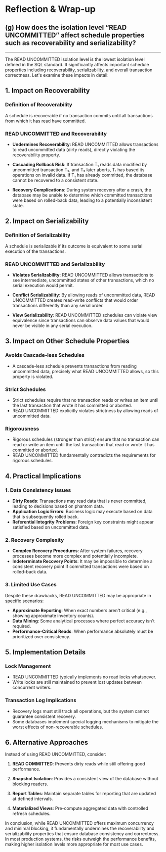 # Reflection & Wrap-up

## (g) How does the isolation level “READ UNCOMMITTED” affect schedule properties such as recoverability and serializability?

---

The READ UNCOMMITTED isolation level is the lowest isolation level defined in the SQL standard. It significantly affects important schedule properties including recoverability, serializability, and overall transaction correctness. Let's examine these impacts in detail:

## 1. Impact on Recoverability

### Definition of Recoverability
A schedule is recoverable if no transaction commits until all transactions from which it has read have committed.

### READ UNCOMMITTED and Recoverability
- **Undermines Recoverability**: READ UNCOMMITTED allows transactions to read uncommitted data (dirty reads), directly violating the recoverability property.

- **Cascading Rollback Risk**: If transaction T₁ reads data modified by uncommitted transaction T₂, and T₂ later aborts, T₁ has based its operations on invalid data. If T₁ has already committed, the database cannot be recovered to a consistent state.

- **Recovery Complications**: During system recovery after a crash, the database may be unable to determine which committed transactions were based on rolled-back data, leading to a potentially inconsistent state.

## 2. Impact on Serializability

### Definition of Serializability
A schedule is serializable if its outcome is equivalent to some serial execution of the transactions.

### READ UNCOMMITTED and Serializability
- **Violates Serializability**: READ UNCOMMITTED allows transactions to see intermediate, uncommitted states of other transactions, which no serial execution would permit.

- **Conflict Serializability**: By allowing reads of uncommitted data, READ UNCOMMITTED creates read-write conflicts that would order transactions differently than any serial order.

- **View Serializability**: READ UNCOMMITTED schedules can violate view equivalence since transactions can observe data values that would never be visible in any serial execution.

## 3. Impact on Other Schedule Properties

### Avoids Cascade-less Schedules
- A cascade-less schedule prevents transactions from reading uncommitted data, precisely what READ UNCOMMITTED allows, so this property is violated.

### Strict Schedules
- Strict schedules require that no transaction reads or writes an item until the last transaction that wrote it has committed or aborted.
- READ UNCOMMITTED explicitly violates strictness by allowing reads of uncommitted data.

### Rigorousness
- Rigorous schedules (stronger than strict) ensure that no transaction can read or write an item until the last transaction that read or wrote it has committed or aborted.
- READ UNCOMMITTED fundamentally contradicts the requirements for rigorous schedules.

## 4. Practical Implications

### 1. Data Consistency Issues
- **Dirty Reads**: Transactions may read data that is never committed, leading to decisions based on phantom data.
- **Application Logic Errors**: Business logic may execute based on data that is subsequently rolled back.
- **Referential Integrity Problems**: Foreign key constraints might appear satisfied based on uncommitted data.

### 2. Recovery Complexity
- **Complex Recovery Procedures**: After system failures, recovery processes become more complex and potentially incomplete.
- **Indeterminate Recovery Points**: It may be impossible to determine a consistent recovery point if committed transactions were based on rolled-back data.

### 3. Limited Use Cases
Despite these drawbacks, READ UNCOMMITTED may be appropriate in specific scenarios:
- **Approximate Reporting**: When exact numbers aren't critical (e.g., showing approximate inventory counts).
- **Data Mining**: Some analytical processes where perfect accuracy isn't required.
- **Performance-Critical Reads**: When performance absolutely must be prioritized over consistency.

## 5. Implementation Details

### Lock Management
- READ UNCOMMITTED typically implements no read locks whatsoever.
- Write locks are still maintained to prevent lost updates between concurrent writers.

### Transaction Log Implications
- Recovery logs must still track all operations, but the system cannot guarantee consistent recovery.
- Some databases implement special logging mechanisms to mitigate the worst effects of non-recoverable schedules.

## 6. Alternative Approaches

Instead of using READ UNCOMMITTED, consider:

1. **READ COMMITTED**: Prevents dirty reads while still offering good performance.

2. **Snapshot Isolation**: Provides a consistent view of the database without blocking readers.

3. **Report Tables**: Maintain separate tables for reporting that are updated at defined intervals.

4. **Materialized Views**: Pre-compute aggregated data with controlled refresh schedules.

In conclusion, while READ UNCOMMITTED offers maximum concurrency and minimal blocking, it fundamentally undermines the recoverability and serializability properties that ensure database consistency and correctness. In most production systems, the risks outweigh the performance benefits, making higher isolation levels more appropriate for most use cases.
